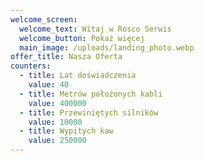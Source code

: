 ```yaml
---
welcome_screen:
  welcome_text: Witaj w Rosco Serwis
  welcome_button: Pokaż więcej
  main_image: /uploads/landing_photo.webp
offer_title: Nasza Oferta
counters:
  - title: Lat doświadczenia
    value: 40
  - title: Metrów położonych kabli
    value: 400000
  - title: Przewiniętych silników
    value: 10000
  - title: Wypitych kaw
    value: 250000
---
```


